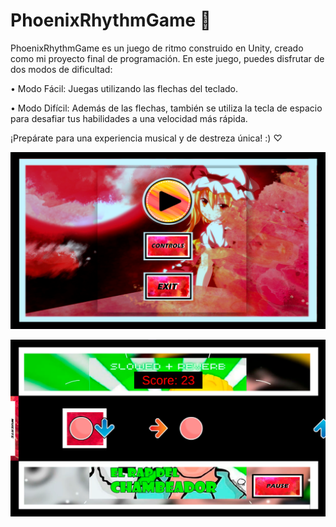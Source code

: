 # PhoenixRhythmGame 🎹

PhoenixRhythmGame es un juego de ritmo construido en Unity, creado como mi proyecto final de programación. En este juego, puedes disfrutar de dos modos de dificultad:

• Modo Fácil: Juegas utilizando las flechas del teclado.

• Modo Difícil: Además de las flechas, también se utiliza la tecla de espacio para desafiar tus habilidades a una velocidad más rápida.

¡Prepárate para una experiencia musical y de destreza única! :) ♡

![Captura de pantalla del juego](screenshot1.png)

![Captura de pantalla del juego](screenshot2.png)
